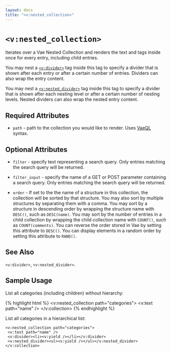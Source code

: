 ```yaml
---
layout: docs
title: "<v:nested_collection>"
---
```


# `<v:nested_collection>`

Iterates over a Vae Nested Collection and renders the text and tags
inside once for every entry, including child entries.

You may nest a [`<v:divider>`](/v_divider/) tag inside this tag to
specify a divider that is shown after each entry or after a certain
number of entries. Dividers can also wrap the entry content.

You may nest a [`<v:nested_divider>`](/v_nested_divider/) tag inside this
tag to specify a divider that is shown after each nesting level or after
a certain number of nesting levels. Nested dividers can also wrap the
nested entry content.

## Required Attributes

-   `path` - path to the collection you would like to render. Uses
    [VaeQL](/vaeql/) syntax.

## Optional Attributes

-   `filter` - specify text representing a search query. Only entries
    matching the search query will be returned.

-   `filter_input` - specify the name of a GET or POST parameter
    containing a search query. Only entries matching the search query
    will be returned.

-   `order` - If set to the the name of a structure in this collection,
    the collection will be sorted by that structure. You may also sort
    by multiple structures by separating them with a comma. You may sort
    by a structure in descending order by wrapping the structure name
    with `DESC()`, such as `DESC(name)`. You may sort by the number of
    entries in a child collection by wrapping the child collection name
    with `COUNT()`, such as `COUNT(comments)`. You can reverse the order
    stored in Vae by setting this attribute to `DESC()`. You can display
    elements in a random order by setting this attribute to `RAND()`.

## See Also

`<v:divider>`, `<v:nested_divider>`.

## Sample Usage

List all categories (including children) without hierarchy:

{% highlight html %}
<v:nested_collection path="categories">
 <v:text path="name" />
</v:collection>
{% endhighlight %}

List all categories in a hierarchical list:

    <v:nested_collection path="categories">
     <v:text path="name" />
     <v:divider><li><v:yield /></li></v:divider>
     <v:nested_divider><ul><v:yield /></ul></v:nested_divider>
    </v:collection>
